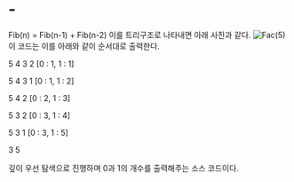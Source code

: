 # -
Fib(n) = Fib(n-1) + Fib(n-2) 이를 트리구조로 나타내면 아래 사진과 같다. 
![Fac(5)](https://user-images.githubusercontent.com/66415336/180632250-78f8ac34-be11-4a03-8291-e3c028243546.png)
이 코드는 이를 아래와 같이 순서대로 출력한다.

5 4 3 2 [0 : 1, 1 : 1]

5 4 3 1 [0 : 1, 1 : 2]

5 4 2 [0 : 2, 1 : 3]

5 3 2 [0 : 3, 1 : 4]

5 3 1 [0 : 3, 1 : 5]

3 5 

깊이 우선 탐색으로 진행하며 0과 1의 개수를 출력해주는 소스 코드이다. 
